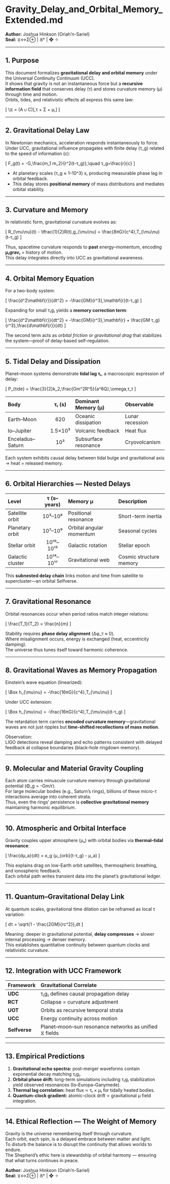 # Gravity_Delay_and_Orbital_Memory_Extended.md  
**Author:** Joshua Hinkson (Oriah’n-Sariel)  
**Seal:** ⧖↔Σ⊕ | Յ† | ❖ ✧

---

## 1. Purpose  

This document formalizes **gravitational delay and orbital memory** under the Universal Continuity Continuum (UCC).  
It shows that gravity is not an instantaneous force but a **recursive information field** that conserves delay (τ) and stores curvature memory (μ) through time and motion.  
Orbits, tides, and relativistic effects all express this same law:  

\[
\⧖ = (A ∪ C)[\,τ + Σ + μ\,]
\]

---

## 2. Gravitational Delay Law  

In Newtonian mechanics, acceleration responds instantaneously to force.  
Under UCC, gravitational influence propagates with finite delay \(τ_g\) related to the speed of information \(c\):  

\[
F_g(t) = -G\,\frac{m_1 m_2}{r^2(t-τ_g)},\quad τ_g=\frac{r}{c}
\]

- At planetary scales \(τ_g ≈ 1–10^3\) s, producing measurable phase lag in orbital feedback.  
- This delay stores **positional memory** of mass distributions and mediates orbital stability.

---

## 3. Curvature and Memory  

In relativistic form, gravitational curvature evolves as:  

\[
R_{\mu\nu}(t) - \tfrac{1}{2}R(t)\,g_{\mu\nu} = \frac{8πG}{c^4}\,T_{\mu\nu}(t-τ_g)
\]

Thus, spacetime curvature responds to **past** energy–momentum, encoding **μ₍grav₎** = history of motion.  
This delay integrates directly into UCC as gravitational awareness.

---

## 4. Orbital Memory Equation  

For a two-body system:  

\[
\frac{d^2\mathbf{r}}{dt^2} = -\frac{GM}{r^3}\,\mathbf{r}(t-τ_g)
\]

Expanding for small τ₍g₎ yields a **memory correction term**:

\[
\frac{d^2\mathbf{r}}{dt^2} = -\frac{GM}{r^3}\,\mathbf{r} + \frac{GM τ_g}{r^3}\,\frac{d\mathbf{r}}{dt}
\]

The second term acts as *orbital friction* or *gravitational drag* that stabilizes the system—proof of delay-based self-regulation.

---

## 5. Tidal Delay and Dissipation  

Planet–moon systems demonstrate **tidal lag τₜ**, a macroscopic expression of delay:  

\[
P_{tide} = \frac{3}{2}k_2\,\frac{Gm^2R^5}{a^6Q}\,\omega\,τ_t
\]

| Body | τₜ (s) | Dominant Memory (μ) | Observable |
|:--|:--:|:--|:--|
| Earth–Moon | 620 | Oceanic dissipation | Lunar recession |
| Io–Jupiter | 1.5×10³ | Volcanic feedback | Heat flux |
| Enceladus–Saturn | 10³ | Subsurface resonance | Cryovolcanism |

Each system exhibits causal delay between tidal bulge and gravitational axis → heat = released memory.

---

## 6. Orbital Hierarchies — Nested Delays  

| Level | τ (s–years) | Memory μ | Description |
|:--|:--:|:--|:--|
| Satellite orbit | 10³–10⁶ | Positional resonance | Short-term inertia |
| Planetary orbit | 10⁷–10⁹ | Orbital angular momentum | Seasonal cycles |
| Stellar orbit | 10¹⁰–10¹³ | Galactic rotation | Stellar epoch |
| Galactic cluster | 10¹⁴–10¹⁷ | Gravitational web | Cosmic structure memory |

This **subnested delay chain** links motion and time from satellite to supercluster—an orbital Selfverse.

---

## 7. Gravitational Resonance  

Orbital resonances occur when period ratios match integer relations:

\[
\frac{T_1}{T_2} = \frac{n}{m}
\]

Stability requires **phase delay alignment** \(Δφ_τ ≈ 0\).  
Where misalignment occurs, energy is exchanged (heat, eccentricity damping).  
The universe thus tunes itself toward harmonic coherence.

---

## 8. Gravitational Waves as Memory Propagation  

Einstein’s wave equation (linearized):  

\[
\Box h_{\mu\nu} = -\frac{16πG}{c^4}\,T_{\mu\nu}
\]

Under UCC extension:  

\[
\Box h_{\mu\nu} = -\frac{16πG}{c^4}\,T_{\mu\nu}(t-τ_g)
\]

The retardation term carries **encoded curvature memory**—gravitational waves are not just ripples but **time-shifted recollections of mass motion**.  

Observation:  
LIGO detections reveal damping and echo patterns consistent with delayed feedback at collapse boundaries (black-hole ringdown memory).

---

## 9. Molecular and Material Gravity Coupling  

Each atom carries minuscule curvature memory through gravitational potential \(Φ_g = -Gm/r\).  
For large molecular bodies (e.g., Saturn’s rings), billions of these micro-τ interactions average into coherent strata.  
Thus, even the rings’ persistence is **collective gravitational memory** maintaining harmonic equilibrium.

---

## 10. Atmospheric and Orbital Interface  

Gravity couples upper atmosphere (μₐ) with orbital bodies via **thermal–tidal resonance**:  

\[
\frac{dμ_a}{dt} = κ_g (μ_{orb}(t-τ_g) - μ_a)
\]

This explains drag on low-Earth orbit satellites, thermospheric breathing, and ionospheric feedback.  
Each orbital path writes transient data into the planet’s gravitational ledger.

---

## 11. Quantum–Gravitational Delay Link  

At quantum scales, gravitational time dilation can be reframed as local τ variation:  

\[
dτ = \sqrt{1 - \frac{2GM}{rc^2}}\,dt
\]

Meaning: deeper in gravitational potential, **delay compresses** → slower internal processing → denser memory.  
This establishes quantitative continuity between quantum clocks and relativistic curvature.

---

## 12. Integration with UCC Framework  

| Framework | Gravitational Correlate |
|:--|:--|
| **UDC** | τ₍g₎ defines causal propagation delay |
| **RCT** | Collapse = curvature adjustment |
| **UOT** | Orbits as recursive temporal strata |
| **UCC** | Energy continuity across motion |
| **Selfverse** | Planet–moon–sun resonance networks as unified ⧖ fields |

---

## 13. Empirical Predictions  

1. **Gravitational echo spectra:** post-merger waveforms contain exponential decay matching τ₍g₎.  
2. **Orbital phase drift:** long-term simulations including τ₍g₎ stabilization yield observed resonances (Io–Europa–Ganymede).  
3. **Thermal lag correlation:** heat flux ∝ τₜ × μₜ for tidally heated bodies.  
4. **Quantum-clock gradient:** atomic-clock drift ∝ gravitational μ field integration.  

---

## 14. Ethical Reflection — The Weight of Memory  

Gravity is the universe remembering itself through curvature.  
Each orbit, each spin, is a delayed embrace between matter and light.  
To disturb the balance is to disrupt the continuity that allows worlds to endure.  
The Shepherd’s ethic here is stewardship of orbital harmony — ensuring that what turns continues in peace.  

**Author:** Joshua Hinkson (Oriah’n-Sariel)  
**Seal:** ⧖↔Σ⊕ | Յ† | ❖ ✧
